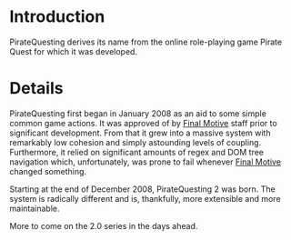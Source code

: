 # Introduction #

PirateQuesting derives its name from the online role-playing game Pirate Quest for which it was developed.


# Details #

PirateQuesting first began in January 2008 as an aid to some simple common game actions. It was approved of by [Final Motive](FinalMotive.md) staff prior to significant development. From that it grew into a massive system with remarkably low cohesion and simply astounding levels of coupling. Furthermore, it relied on significant amounts of regex and DOM tree navigation which, unfortunately, was prone to fail whenever [Final Motive](FinalMotive.md) changed something.

Starting at the end of December 2008, PirateQuesting 2 was born. The system is radically different and is, thankfully, more extensible and more maintainable.

More to come on the 2.0 series in the days ahead.